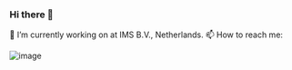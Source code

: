 ### Hi there 👋

🔭 I’m currently working on at IMS B.V., Netherlands.
📫 How to reach me: 


![image](https://github.com/sandro-tsin/sandro-tsin/assets/100228743/2b3dfbfc-9b98-489b-97e0-b3681a2fea0a)



<!--
**sandro-tsin/sandro-tsin** is a ✨ _special_ ✨ repository because its `README.md` (this file) appears on your GitHub profile.

Here are some ideas to get you started:

- 
- 🌱 I’m currently learning ...
- 👯 I’m looking to collaborate on ...
- 🤔 I’m looking for help with ...
- 💬 Ask me about ...
- 📫 How to reach me: ...
- 😄 Pronouns: ...
- ⚡ Fun fact: ...
-->

